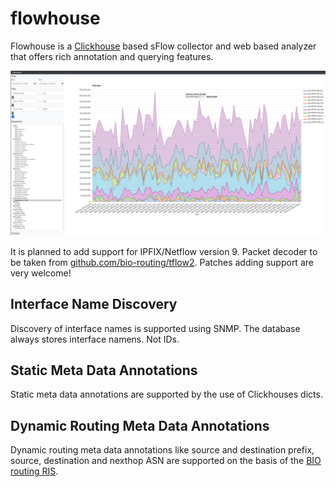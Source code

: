 # flowhouse

Flowhouse is a [Clickhouse](https://clickhouse.tech/) based sFlow collector and web based analyzer that offers rich annotation and querying features.

![screenshot](https://github.com/bio-routing/flowhouse/raw/master/assets/flowhouse-ui.png "UI Screenshot")

It is planned to add support for IPFIX/Netflow version 9. Packet decoder to be taken from [github.com/bio-routing/tflow2](https://github.com/bio-routing/tflow2).
Patches adding support are very welcome!

## Interface Name Discovery

Discovery of interface names is supported using SNMP. The database always stores interface namens. Not IDs.

## Static Meta Data Annotations

Static meta data annotations are supported by the use of Clickhouses dicts.

## Dynamic Routing Meta Data Annotations

Dynamic routing meta data annotations like source and destination prefix, source, destination and nexthop ASN are supported
on the basis of the [BIO routing RIS](https://github.com/bio-routing/bio-rd/tree/master/cmd/ris).
